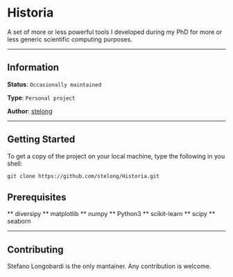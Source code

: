# Historia

A set of more or less powerful tools I developed during my PhD for more or less generic scientific computing purposes.

---
## Information

**Status**: `Occasionally maintained`

**Type**: `Personal project`

**Author**: [stelong](https://github.com/stelong)

---
## Getting Started

To get a copy of the project on your local machine, type the following in you shell:

```
git clone https://github.com/stelong/Historia.git
```

## Prerequisites

** diversipy
** matplotlib
** numpy
** Python3
** scikit-learn
** scipy
** seaborn

---
## Contributing

Stefano Longobardi is the only mantainer. Any contribution is welcome.